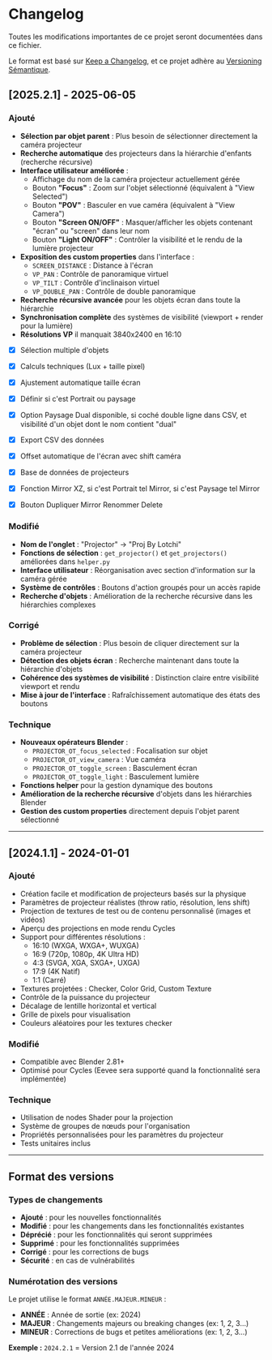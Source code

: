 # Changelog

Toutes les modifications importantes de ce projet seront documentées dans ce fichier.

Le format est basé sur [Keep a Changelog](https://keepachangelog.com/fr/1.0.0/),
et ce projet adhère au [Versioning Sémantique](https://semver.org/lang/fr/).

## [2025.2.1] - 2025-06-05

### Ajouté
- **Sélection par objet parent** : Plus besoin de sélectionner directement la caméra projecteur
- **Recherche automatique** des projecteurs dans la hiérarchie d'enfants (recherche récursive)
- **Interface utilisateur améliorée** :
  - Affichage du nom de la caméra projecteur actuellement gérée
  - Bouton **"Focus"** : Zoom sur l'objet sélectionné (équivalent à "View Selected")
  - Bouton **"POV"** : Basculer en vue caméra (équivalent à "View Camera")
  - Bouton **"Screen ON/OFF"** : Masquer/afficher les objets contenant "écran" ou "screen" dans leur nom
  - Bouton **"Light ON/OFF"** : Contrôler la visibilité et le rendu de la lumière projecteur
- **Exposition des custom properties** dans l'interface :
  - `SCREEN_DISTANCE` : Distance à l'écran
  - `VP_PAN` : Contrôle de panoramique virtuel
  - `VP_TILT` : Contrôle d'inclinaison virtuel
  - `VP_DOUBLE_PAN` : Contrôle de double panoramique
- **Recherche récursive avancée** pour les objets écran dans toute la hiérarchie
- **Synchronisation complète** des systèmes de visibilité (viewport + render pour la lumière)
- **Résolutions VP** il manquait 3840x2400 en 16:10
- [x] Sélection multiple d'objets 
- [x] Calculs techniques (Lux + taille pixel)
- [x] Ajustement automatique taille écran
- [x] Définir si c'est Portrait ou paysage 
- [x] Option Paysage Dual disponible, si coché double ligne dans CSV, et visibilité d'un objet dont le nom contient "dual"
- [x] Export CSV des données
- [x] Offset automatique de l'écran avec shift caméra
- [x] Base de données de projecteurs
- [x] Fonction Mirror XZ, si c'est Portrait tel Mirror, si c'est Paysage tel Mirror
- [x] Bouton Dupliquer Mirror Renommer Delete


### Modifié
- **Nom de l'onglet** : "Projector" → "Proj By Lotchi"
- **Fonctions de sélection** : `get_projector()` et `get_projectors()` améliorées dans `helper.py`
- **Interface utilisateur** : Réorganisation avec section d'information sur la caméra gérée
- **Système de contrôles** : Boutons d'action groupés pour un accès rapide
- **Recherche d'objets** : Amélioration de la recherche récursive dans les hiérarchies complexes

### Corrigé
- **Problème de sélection** : Plus besoin de cliquer directement sur la caméra projecteur
- **Détection des objets écran** : Recherche maintenant dans toute la hiérarchie d'objets
- **Cohérence des systèmes de visibilité** : Distinction claire entre visibilité viewport et rendu
- **Mise à jour de l'interface** : Rafraîchissement automatique des états des boutons

### Technique
- **Nouveaux opérateurs Blender** :
  - `PROJECTOR_OT_focus_selected` : Focalisation sur objet
  - `PROJECTOR_OT_view_camera` : Vue caméra
  - `PROJECTOR_OT_toggle_screen` : Basculement écran
  - `PROJECTOR_OT_toggle_light` : Basculement lumière
- **Fonctions helper** pour la gestion dynamique des boutons
- **Amélioration de la recherche récursive** d'objets dans les hiérarchies Blender
- **Gestion des custom properties** directement depuis l'objet parent sélectionné

---

## [2024.1.1] - 2024-01-01

### Ajouté
- Création facile et modification de projecteurs basés sur la physique
- Paramètres de projecteur réalistes (throw ratio, résolution, lens shift)
- Projection de textures de test ou de contenu personnalisé (images et vidéos)
- Aperçu des projections en mode rendu Cycles
- Support pour différentes résolutions :
  - 16:10 (WXGA, WXGA+, WUXGA)
  - 16:9 (720p, 1080p, 4K Ultra HD)
  - 4:3 (SVGA, XGA, SXGA+, UXGA)
  - 17:9 (4K Natif)
  - 1:1 (Carré)
- Textures projetées : Checker, Color Grid, Custom Texture
- Contrôle de la puissance du projecteur
- Décalage de lentille horizontal et vertical
- Grille de pixels pour visualisation
- Couleurs aléatoires pour les textures checker

### Modifié
- Compatible avec Blender 2.81+
- Optimisé pour Cycles (Eevee sera supporté quand la fonctionnalité sera implémentée)

### Technique
- Utilisation de nodes Shader pour la projection
- Système de groupes de nœuds pour l'organisation
- Propriétés personnalisées pour les paramètres du projecteur
- Tests unitaires inclus

---

## Format des versions

### Types de changements
- **Ajouté** : pour les nouvelles fonctionnalités
- **Modifié** : pour les changements dans les fonctionnalités existantes
- **Déprécié** : pour les fonctionnalités qui seront supprimées
- **Supprimé** : pour les fonctionnalités supprimées
- **Corrigé** : pour les corrections de bugs
- **Sécurité** : en cas de vulnérabilités

### Numérotation des versions
Le projet utilise le format `ANNÉE.MAJEUR.MINEUR` :

- **ANNÉE** : Année de sortie (ex: 2024)
- **MAJEUR** : Changements majeurs ou breaking changes (ex: 1, 2, 3...)
- **MINEUR** : Corrections de bugs et petites améliorations (ex: 1, 2, 3...)

**Exemple :** `2024.2.1` = Version 2.1 de l'année 2024